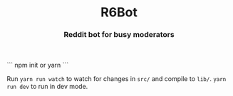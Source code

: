 <div align="center">
  <h1>R6Bot</h1>
  <h3>Reddit bot for busy moderators</h3>
  </br>
  </br>
</div>
```  
npm init or yarn  
```  
  
Run `yarn run watch` to watch for changes in `src/` and compile to `lib/`. `yarn run dev` to run in dev mode.

